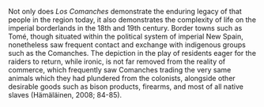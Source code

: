 
Not only does _Los Comanches_ demonstrate the enduring legacy of that people in the region today, it also demonstrates the complexity of life on the imperial borderlands in the 18th and 19th century. Border towns such as Tomé, though situated within the political system of imperial New Spain, nonetheless saw frequent contact and exchange with indigenous groups such as the Comanches. The depiction in the play of residents eager for the raiders to return, while ironic, is not far removed from the reality of commerce, which frequently saw Comanches trading the very same animals which they had plundered from the colonists, alongside other desirable goods such as bison products, firearms, and most of all native slaves (Hämäläinen, 2008; 84-85).

